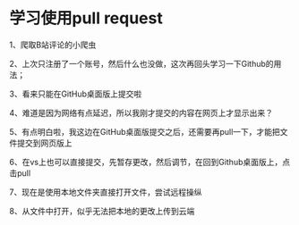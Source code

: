 # 学习使用pull request



1、爬取B站评论的小爬虫




2、上次只注册了一个账号，然后什么也没做，这次再回头学习一下Github的用法；

3、看来只能在GitHub桌面版上提交啦

4、难道是因为网络有点延迟，所以我刚才提交的内容在网页上才显示出来？

5、有点明白啦，我这边在GitHub桌面版提交之后，还需要再pull一下，才能把文件提交到网页版上

6、在vs上也可以直接提交，先暂存更改，然后调节，在回到Github桌面版上，点击pull

7、现在是使用本地文件夹直接打开文件，尝试远程操纵

8、从文件中打开，似乎无法把本地的更改上传到云端
